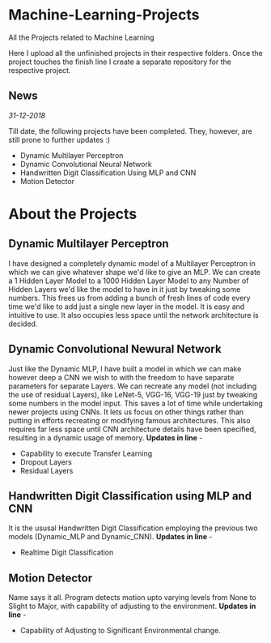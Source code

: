 # Machine-Learning-Projects
All the Projects related to Machine Learning

Here I upload all the unfinished projects in their respective folders. Once the project touches the finish line I create a separate repository for the respective project.

## News
*31-12-2018*

Till date, the following projects have been completed. They, however, are still prone to further updates :)
  - Dynamic Multilayer Perceptron
  - Dynamic Convolutional Neural Network
  - Handwritten Digit Classification Using MLP and CNN
  - Motion Detector
  
# About the Projects

## Dynamic Multilayer Perceptron

I have designed a completely dynamic model of a Multilayer Perceptron in which we can give whatever shape we'd like to give an MLP. We can create a 1 Hidden Layer Model to a 1000 Hidden Layer Model to any Number of Hidden Layers we'd like the model to have in it just by tweaking some numbers. This frees us from adding a bunch of fresh lines of code every time we'd like to add just a single new layer in the model. It is easy and intuitive to use. It also occupies less space until the network architecture is decided.

## Dynamic Convolutional Newural Network

Just like the Dynamic MLP, I have built a model in which we can make however deep a CNN we wish to with the freedom to have separate parameters for separate Layers. We can recreate any model (not including the use of residual Layers), like LeNet-5, VGG-16, VGG-19 just by tweaking some numbers in the model input. This saves a lot of time while undertaking newer projects using CNNs. It lets us focus on other things rather than putting in efforts recreating or modifying famous architectures. This also requires far less space until CNN architecture details have been specified, resulting in a dynamic usage of memory.
**Updates in line** -
  - Capability to execute Transfer Learning
  - Dropout Layers
  - Residual Layers

## Handwritten Digit Classification using MLP and CNN

It is the ususal Handwritten Digit Classification employing the previous two models (Dynamic_MLP and Dynamic_CNN). 
**Updates in line** -  
  - Realtime Digit Classification
  
## Motion Detector

Name says it all. Program detects motion upto varying levels from None to Slight to Major, with capability of adjusting to the environment.
**Updates in line** - 
  - Capability of Adjusting to Significant Environmental change.
